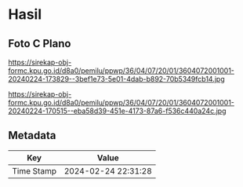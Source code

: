 # Hasil

## Foto C Plano

https://sirekap-obj-formc.kpu.go.id/d8a0/pemilu/ppwp/36/04/07/20/01/3604072001001-20240224-173829--3bef1e73-5e01-4dab-b892-70b5349fcb14.jpg

https://sirekap-obj-formc.kpu.go.id/d8a0/pemilu/ppwp/36/04/07/20/01/3604072001001-20240224-170515--eba58d39-451e-4173-87a6-f536c440a24c.jpg


## Metadata

| Key        | Value               |
| ---------- | ------------------- |
| Time Stamp | 2024-02-24 22:31:28 |



